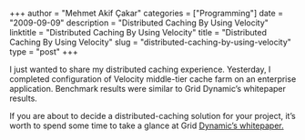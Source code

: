+++
author = "Mehmet Akif Çakar"
categories = ["Programming"]
date = "2009-09-09"
description = "Distributed Caching By Using Velocity"
linktitle = "Distributed Caching By Using Velocity"
title = "Distributed Caching By Using Velocity"
slug = "distributed-caching-by-using-velocity"
type = "post"
+++

I just wanted to share my distributed caching experience. Yesterday, I completed configuration of Velocity middle-tier cache farm on an enterprise application. Benchmark results were similar to Grid Dynamic’s whitepaper results.

If you are about to decide a distributed-caching solution for your project, it’s worth to spend some time to take a glance at Grid [Dynamic’s whitepaper.](/documents/VelocityBenchmarkWhitePaper.docx)
